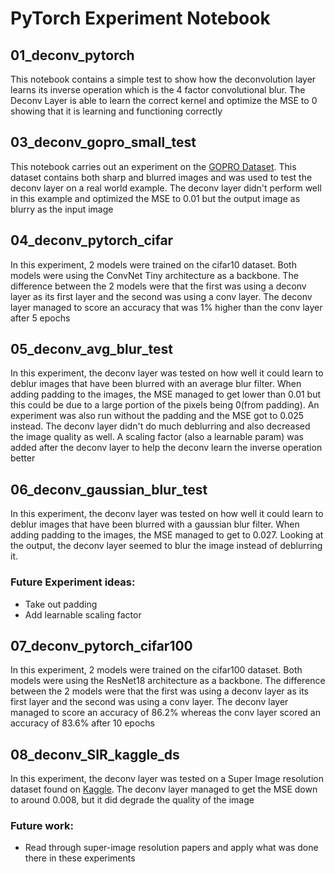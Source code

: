 # PyTorch Experiment Notebook

## 01_deconv_pytorch

This notebook contains a simple test to show how the deconvolution
layer learns its inverse operation which is the 4 factor convolutional
blur. The Deconv Layer is able to learn the correct kernel and optimize
the MSE to 0 showing that it is learning and functioning correctly

## 03_deconv_gopro_small_test

This notebook carries out an experiment on the
[GOPRO Dataset](https://seungjunnah.github.io/Datasets/gopro.html).
This dataset contains both sharp and blurred images and was used to
test the deconv layer on a real world example. The deconv layer didn't
perform well in this example and optimized the MSE to 0.01 but the
output image as blurry as the input image

## 04_deconv_pytorch_cifar

In this experiment, 2 models were trained on the cifar10 dataset. Both models
were using the ConvNet Tiny architecture as a backbone. The difference between
the 2 models were that the first was using a deconv layer as its first layer and
the second was using a conv layer. The deconv layer managed to score an accuracy
that was 1% higher than the conv layer after 5 epochs

## 05_deconv_avg_blur_test

In this experiment, the deconv layer was tested on how well it could learn to
deblur images that have been blurred with an average blur filter. When adding
padding to the images, the MSE managed to get lower than 0.01 but this could 
be due to a large portion of the pixels being 0(from padding). An experiment
was also run without the padding and the MSE got to 0.025 instead. The deconv
layer didn't do much deblurring and also decreased the image quality as well.
A scaling factor (also a learnable param) was added after the deconv layer to
help the deconv learn the inverse operation better


## 06_deconv_gaussian_blur_test

In this experiment, the deconv layer was tested on how well it could learn to
deblur images that have been blurred with a gaussian blur filter. When adding
padding to the images, the MSE managed to get to 0.027. Looking at the output,
the deconv layer seemed to blur the image instead of deblurring it.

### Future Experiment ideas:

- Take out padding
- Add learnable scaling factor

## 07_deconv_pytorch_cifar100

In this experiment, 2 models were trained on the cifar100 dataset. Both models
were using the ResNet18 architecture as a backbone. The difference between
the 2 models were that the first was using a deconv layer as its first layer and
the second was using a conv layer. The deconv layer managed to score an accuracy
of 86.2% whereas the conv layer scored an accuracy of 83.6% after 10 epochs

## 08_deconv_SIR_kaggle_ds

In this experiment, the deconv layer was tested on a Super Image resolution dataset
found on [Kaggle](https://www.kaggle.com/datasets/akhileshdkapse/super-image-resolution?resource=download).
The deconv layer managed to get the MSE down to around 0.008, but it did degrade
the quality of the image

### Future work:
- Read through super-image resolution papers and apply what was done there in these
experiments